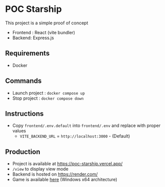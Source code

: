 # POC Starship

This project is a simple proof of concept

- Frontend : React (vite bundler)
- Backend: Express.js

## Requirements
- Docker

## Commands
- Launch project : `docker compose up`
- Stop project : `docker compose down`

## Instructions
- Copy `frontend/.env.default` into `frontend/.env` and replace with proper values
  - `VITE_BACKEND_URL` = `http://localhost:3000` - (Default)

## Production
- Project is available at https://poc-starship.vercel.app/ 
- `/view` to display view mode
- Backend is hosted on https://render.com/
- Game is available [here](https://drive.google.com/file/d/1vaiHotla9nM1veGUZaz3mv49fDn6vVBD/view?usp=sharing) (Windows x64 architecture)